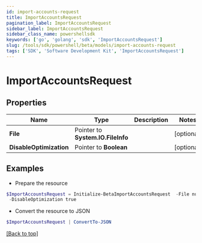 ```yaml
---
id: import-accounts-request
title: ImportAccountsRequest
pagination_label: ImportAccountsRequest
sidebar_label: ImportAccountsRequest
sidebar_class_name: powershellsdk
keywords: ['go', 'golang', 'sdk', 'ImportAccountsRequest'] 
slug: /tools/sdk/powershell/beta/models/import-accounts-request
tags: ['SDK', 'Software Development Kit', 'ImportAccountsRequest']
---
```



# ImportAccountsRequest

## Properties

Name | Type | Description | Notes
------------ | ------------- | ------------- | -------------
**File** |  Pointer to **System.IO.FileInfo** |  | [optional] 
**DisableOptimization** |  Pointer to **Boolean** |  | [optional] 

## Examples

- Prepare the resource
```powershell
$ImportAccountsRequest = Initialize-BetaImportAccountsRequest  -File null `
 -DisableOptimization true
```

- Convert the resource to JSON
```powershell
$ImportAccountsRequest | ConvertTo-JSON
```


[[Back to top]](#) 

